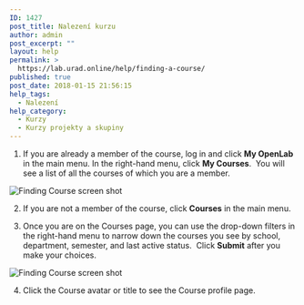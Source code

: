 ```yaml
---
ID: 1427
post_title: Nalezení kurzu
author: admin
post_excerpt: ""
layout: help
permalink: >
  https://lab.urad.online/help/finding-a-course/
published: true
post_date: 2018-01-15 21:56:15
help_tags:
  - Nalezení
help_category:
  - Kurzy
  - Kurzy projekty a skupiny
---
```

1. If you are already a member of the course, log in and click <strong>My OpenLab</strong> in the main menu. In the right-hand menu, click <strong>My Courses</strong>.  You will see a list of all the courses of which you are a member.

<img class="alignnone wp-image-36179 size-full" src="https://openlab.citytech.cuny.edu/wp-content/uploads/2012/08/Finding_Course_1_v2.png" alt="Finding Course screen shot" />

2. If you are not a member of the course, click <strong>Courses</strong> in the main menu.

3. Once you are on the Courses page, you can use the drop-down filters in the right-hand menu to narrow down the courses you see by school, department, semester, and last active status.  Click <strong>Submit</strong> after you make your choices.

<img class="alignnone wp-image-36181 size-full" src="https://openlab.citytech.cuny.edu/wp-content/uploads/2016/04/Finding_Course_2_v2.png" alt="Finding Course screen shot" />

4. Click the Course avatar or title to see the Course profile page.